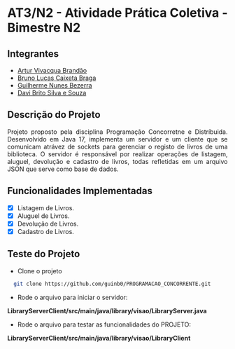 # AT3/N2 - Atividade Prática Coletiva - Bimestre N2

## Integrantes

- [Artur Vivacqua Brandão](https://github.com/ArturVivacqua)
- [Bruno Lucas Caixeta Braga](https://github.com/bruno2004braga)
- [Guilherme Nunes Bezerra](https://github.com/guinb0)
- [Davi Brito Silva e Souza](https://github.com/ivadzz)

## Descrição do Projeto 

<p align="justify">Projeto proposto pela disciplina Programação Concorretne e Distríbuida. Desenvolvido em Java 17, implementa um servidor e um cliente que se comunicam atrávez de sockets para gerenciar o registo de livros de uma biblioteca. O servidor é responsável por realizar operações de listagem, aluguel, devolução e cadastro de livros, todas refletidas em um arquivo JSON que serve como base de dados.  </p>

## Funcionalidades Implementadas

- [X] Listagem de Livros.
- [X] Aluguel de Livros.
- [X] Devolução de Livros.
- [X] Cadastro de Livros.

## Teste do Projeto

- Clone o projeto

```bash
  git clone https://github.com/guinb0/PROGRAMACAO_CONCORRENTE.git
```
- Rode o arquivo para iniciar o servidor: 

**LibraryServerClient/src/main/java/library/visao/LibraryServer.java**

- Rode o arquivo para testar as funcionalidades do PROJETO:

**LibraryServerClient/src/main/java/library/visao/LibraryClient**
